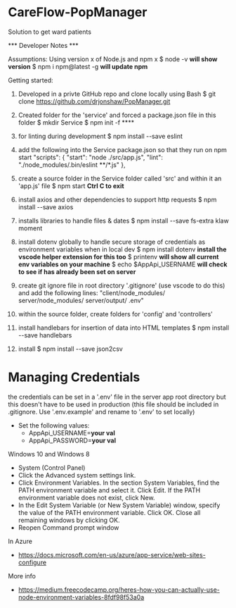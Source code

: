 # CareFlow-PopManager
Solution to get ward patients

*** Developer Notes ***

Assumptions:
Using version x of Node.js and npm x 
    $ node -v **will show version**
    $ npm i npm@latest -g **will update npm**

Getting started:

1. Developed in a privte GitHub repo and clone locally using Bash
    $ git clone https://github.com/drjonshaw/PopManager.git 

2. Created folder for the 'service' and forced a package.json file in this folder
    $ mkdir Service
    $ npm init -f ****

3. for linting during development
    $ npm install --save eslint

4. add the following into the Service package.json so that they run on npm start
    "scripts": {
        "start": "node ./src/app.js",
        "lint": "./node_modules/.bin/eslint **/*.js"
        },

5. create a source folder in the Service folder called 'src' and within it an 'app.js' file 
    $ npm start **Ctrl C to exit**

6. install axios and other dependencies to support http requests
    $ npm install --save axios

7. installs libraries to handle files & dates
    $ npm install --save fs-extra klaw moment

8. install dotenv globally to handle secure storage of credentials as environment variables when in local dev
    $ npm install dotenv  **install the vscode helper extension for this too**
    $ printenv **will show all current env variables on your machine**
    $ echo $AppApi_USERNAME **will check to see if has already been set on server**

9. create git ignore file in root directory '.gitignore' (use vscode to do this) and add the following lines:
    "client/node_modules/
    server/node_modules/
    server/output/
    .env"

10. within the source folder, create folders for 'config' and 'controllers'

11. install handlebars for insertion of data into HTML templates
    $ npm install --save handlebars

12. install 
    $ npm install --save json2csv


# Managing Credentials
the credentials can be set in a '.env' file in the server app root directory but this doesn't have to be used in production (this file should be included in .gitignore. Use '.env.example' and rename to '.env' to set locally)
- Set the following values:
    - AppApi_USERNAME=**your val**
    - AppApi_PASSWORD=**your val**

Windows 10 and Windows 8
- System (Control Panel)
- Click the Advanced system settings link.
- Click Environment Variables. In the section System Variables, find the PATH environment variable and select it. Click Edit. If the PATH environment variable does not exist, click New.
- In the Edit System Variable (or New System Variable) window, specify the value of the PATH environment variable. Click OK. Close all remaining windows by clicking OK.
- Reopen Command prompt window

In Azure
- https://docs.microsoft.com/en-us/azure/app-service/web-sites-configure

More info
- https://medium.freecodecamp.org/heres-how-you-can-actually-use-node-environment-variables-8fdf98f53a0a
